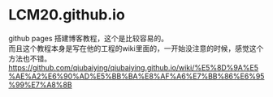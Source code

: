 # LCM20.github.io

github pages 搭建博客教程，这个是比较容易的。  
而且这个教程本身是写在他的工程的wiki里面的，一开始没注意的时候，感觉这个方法也不错。
https://github.com/qiubaiying/qiubaiying.github.io/wiki/%E5%8D%9A%E5%AE%A2%E6%90%AD%E5%BB%BA%E8%AF%A6%E7%BB%86%E6%95%99%E7%A8%8B

